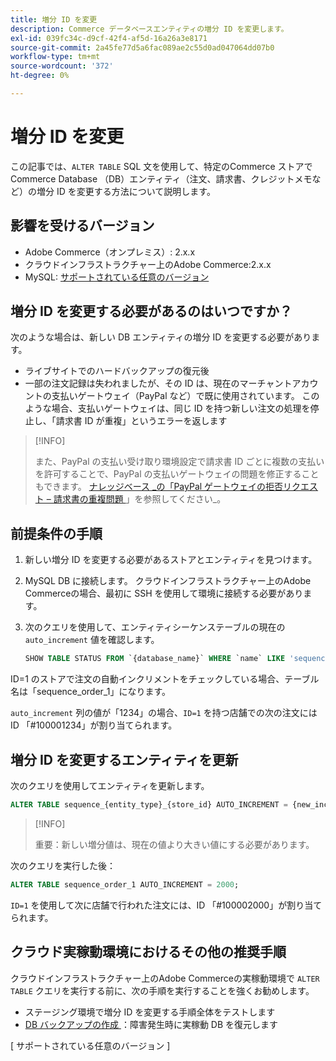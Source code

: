 ```yaml
---
title: 増分 ID を変更
description: Commerce データベースエンティティの増分 ID を変更します。
exl-id: 039fc34c-d9cf-42f4-af5d-16a26a3e8171
source-git-commit: 2a45fe77d5a6fac089ae2c55d0ad047064dd07b0
workflow-type: tm+mt
source-wordcount: '372'
ht-degree: 0%

---
```


# 増分 ID を変更

この記事では、`ALTER TABLE` SQL 文を使用して、特定のCommerce ストアでCommerce Database （DB）エンティティ（注文、請求書、クレジットメモなど）の増分 ID を変更する方法について説明します。

## 影響を受けるバージョン

- Adobe Commerce（オンプレミス）: 2.x.x
- クラウドインフラストラクチャー上のAdobe Commerce:2.x.x
- MySQL: [ サポートされている任意のバージョン ](../../installation/prerequisites/database/mysql.md)

## 増分 ID を変更する必要があるのはいつですか？

次のような場合は、新しい DB エンティティの増分 ID を変更する必要があります。

- ライブサイトでのハードバックアップの復元後
- 一部の注文記録は失われましたが、その ID は、現在のマーチャントアカウントの支払いゲートウェイ（PayPal など）で既に使用されています。 このような場合、支払いゲートウェイは、同じ ID を持つ新しい注文の処理を停止し、「請求書 ID が重複」というエラーを返します

>[!INFO]
>
>また、PayPal の支払い受け取り環境設定で請求書 ID ごとに複数の支払いを許可することで、PayPal の支払いゲートウェイの問題を修正することもできます。 [ ナレッジベース _の「PayPal ゲートウェイの拒否リクエスト – 請求書の重複問題 ](https://experienceleague.adobe.com/docs/commerce-knowledge-base/kb/troubleshooting/payments/paypal-gateway-rejected-request-duplicate-invoice-issue.html?lang=ja)」を参照してください_。

## 前提条件の手順

1. 新しい増分 ID を変更する必要があるストアとエンティティを見つけます。
1. MySQL DB に接続します。
クラウドインフラストラクチャー上のAdobe Commerceの場合、最初に SSH を使用して環境に接続する必要があります。
1. 次のクエリを使用して、エンティティシーケンステーブルの現在の `auto_increment` 値を確認します。

   ```sql
   SHOW TABLE STATUS FROM `{database_name}` WHERE `name` LIKE 'sequence_{entity_type}_{store_id}';
   ```

ID=1 のストアで注文の自動インクリメントをチェックしている場合、テーブル名は「sequence_order_1」になります。

`auto_increment` 列の値が「1234」の場合、`ID=1` を持つ店舗での次の注文には ID 「#100001234」が割り当てられます。

## 増分 ID を変更するエンティティを更新

次のクエリを使用してエンティティを更新します。

```sql
ALTER TABLE sequence_{entity_type}_{store_id} AUTO_INCREMENT = {new_increment_value};
```

>[!INFO]
>
>重要：新しい増分値は、現在の値より大きい値にする必要があります。

次のクエリを実行した後：

```sql
ALTER TABLE sequence_order_1 AUTO_INCREMENT = 2000;
```

`ID=1` を使用して次に店舗で行われた注文には、ID 「#100002000」が割り当てられます。

## クラウド実稼動環境におけるその他の推奨手順

クラウドインフラストラクチャー上のAdobe Commerceの実稼動環境で `ALTER TABLE` クエリを実行する前に、次の手順を実行することを強くお勧めします。

- ステージング環境で増分 ID を変更する手順全体をテストします
- [DB バックアップの作成 ]：障害発生時に実稼動 DB を復元します

<!-- Link Definitions -->

[PayPal gateway rejected request - duplicate invoice issue]: https://support.magento.com/hc/en-us/articles/115002457473
[DB バックアップの作成]: https://support.magento.com/hc/en-us/articles/360003254334
[ サポートされている任意のバージョン ]
